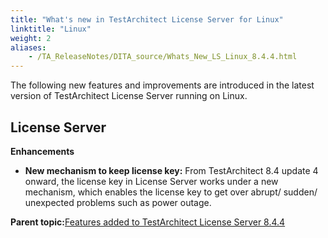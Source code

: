 ```yaml
--- 
title: "What's new in TestArchitect License Server for Linux"
linktitle: "Linux"
weight: 2
aliases: 
    - /TA_ReleaseNotes/DITA_source/Whats_New_LS_Linux_8.4.4.html
---
```


The following new features and improvements are introduced in the latest version of TestArchitect License Server running on Linux.

## License Server

**Enhancements**

-   **New mechanism to keep license key:** From TestArchitect 8.4 update 4 onward, the license key in License Server works under a new mechanism, which enables the license key to get over abrupt/ sudden/ unexpected problems such as power outage.

**Parent topic:**[Features added to TestArchitect License Server 8.4.4](/TA_ReleaseNotes/DITA_source/Whats_New_LS_8.4.4.html)

